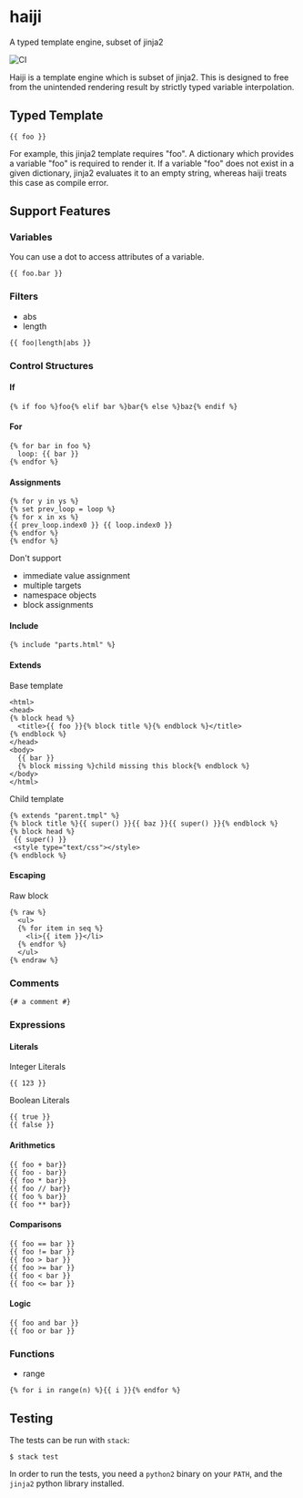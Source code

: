 # haiji

A typed template engine, subset of jinja2

![CI](https://github.com/notogawa/haiji/workflows/CI/badge.svg)

Haiji is a template engine which is subset of jinja2.
This is designed to free from the unintended rendering result
by strictly typed variable interpolation.

## Typed Template

~~~~
{{ foo }}
~~~~

For example, this jinja2 template requires "foo".
A dictionary which provides a variable "foo" is required to render it.
If a variable "foo" does not exist in a given dictionary,
jinja2 evaluates it to an empty string,
whereas haiji treats this case as compile error.

## Support Features

### Variables

You can use a dot to access attributes of a variable.

~~~~
{{ foo.bar }}
~~~~

### Filters

* abs
* length

~~~~
{{ foo|length|abs }}
~~~~

### Control Structures

#### If

~~~~
{% if foo %}foo{% elif bar %}bar{% else %}baz{% endif %}
~~~~

#### For

~~~~
{% for bar in foo %}
  loop: {{ bar }}
{% endfor %}
~~~~

#### Assignments

~~~~
{% for y in ys %}
{% set prev_loop = loop %}
{% for x in xs %}
{{ prev_loop.index0 }} {{ loop.index0 }}
{% endfor %}
{% endfor %}
~~~~

Don't support

* immediate value assignment
* multiple targets
* namespace objects
* block assignments

#### Include

~~~~
{% include "parts.html" %}
~~~~

#### Extends

Base template
~~~~
<html>
<head>
{% block head %}
  <title>{{ foo }}{% block title %}{% endblock %}</title>
{% endblock %}
</head>
<body>
  {{ bar }}
  {% block missing %}child missing this block{% endblock %}
</body>
</html>
~~~~

Child template
~~~~
{% extends "parent.tmpl" %}
{% block title %}{{ super() }}{{ baz }}{{ super() }}{% endblock %}
{% block head %}
 {{ super() }}
 <style type="text/css"></style>
{% endblock %}
~~~~

#### Escaping

Raw block
~~~~
{% raw %}
  <ul>
  {% for item in seq %}
    <li>{{ item }}</li>
  {% endfor %}
  </ul>
{% endraw %}
~~~~

### Comments

~~~~
{# a comment #}
~~~~

### Expressions

#### Literals

Integer Literals

~~~~
{{ 123 }}
~~~~

Boolean Literals

~~~~
{{ true }}
{{ false }}
~~~~

#### Arithmetics

~~~~
{{ foo + bar}}
{{ foo - bar}}
{{ foo * bar}}
{{ foo // bar}}
{{ foo % bar}}
{{ foo ** bar}}
~~~~

#### Comparisons

~~~~
{{ foo == bar }}
{{ foo != bar }}
{{ foo > bar }}
{{ foo >= bar }}
{{ foo < bar }}
{{ foo <= bar }}
~~~~

#### Logic

~~~~
{{ foo and bar }}
{{ foo or bar }}
~~~~

### Functions

* range

~~~~
{% for i in range(n) %}{{ i }}{% endfor %}
~~~~

## Testing

The tests can be run with `stack`:

~~~~
$ stack test
~~~~

In order to run the tests, you need a `python2` binary on your `PATH`, and the
`jinja2` python library installed.
